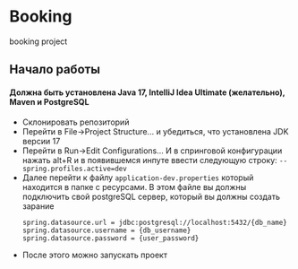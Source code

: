 # Booking
booking project

## Начало работы
#### Должна быть установлена Java 17, IntelliJ Idea Ultimate (желательно), Maven и PostgreSQL
- Склонировать репозиторий
- Перейти в File->Project Structure... и убедиться, что установлена JDK версии 17
- Перейти в Run->Edit Configurations... И в спринговой конфигурации нажать alt+R и в появившемся 
инпуте ввести следующую строку: `--spring.profiles.active=dev`
- Далее перейти к файлу `application-dev.properties` который находится в папке с ресурсами.
В этом файле вы должны подключить свой postgreSQL сервер, который вы должны создать зарание
  ```Properties
  spring.datasource.url = jdbc:postgresql://localhost:5432/{db_name}
  spring.datasource.username = {db_username}
  spring.datasource.password = {user_password}
  ```
- После этого можно запускать проект

